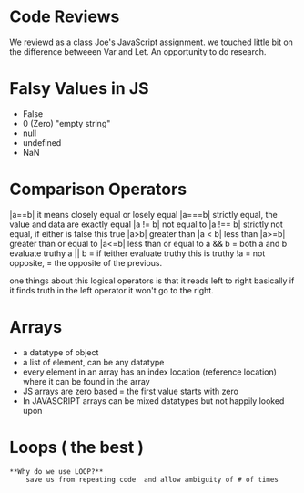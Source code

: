 # Code Reviews 

We reviewd as a class Joe's JavaScript assignment. we touched little bit on the difference betweeen Var and Let. An opportunity to do research.

# Falsy Values in JS
  - False
  - 0 (Zero)
  "empty string"
  - null
  - undefined
  - NaN

# Comparison Operators
  |a==b| it means closely equal or losely equal
  |a===b| strictly equal, the value and data are exactly equal
  |a != b| not equal to 
  |a !== b| strictly not equal, if either is false this true
  |a>b| greater than
  |a < b| less than
  |a>=b| greater than or equal to
  |a<=b| less than or equal to
  a && b = both a and b evaluate truthy
  a || b = if teither evaluate truthy this is truthy
  !a = not opposite, = the opposite of the previous.

one things about this logical operators is that it reads left to right
basically if it finds truth in the left operator it won't go to the right.

# Arrays
  - a datatype of object
  - a list of element, can be any datatype
  - every element in an array has an index location (reference location) where it can be found in the array
  - JS arrays are zero based = the first value starts with zero
  -  In JAVASCRIPT arrays can be mixed datatypes but not happily looked upon


# Loops ( the best )

    **Why do we use LOOP?**
        save us from repeating code  and allow ambiguity of # of times

        


